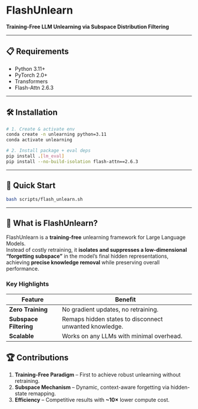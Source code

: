 # FlashUnlearn  
**Training-Free LLM Unlearning via Subspace Distribution Filtering**


---

## 📋 Requirements
- Python 3.11+
- PyTorch 2.0+
- Transformers
- Flash-Attn 2.6.3

---

## 🛠️ Installation
```bash
# 1. Create & activate env
conda create -n unlearning python=3.11
conda activate unlearning

# 2. Install package + eval deps
pip install .[lm_eval]
pip install --no-build-isolation flash-attn==2.6.3
```

---

## 🔧 Quick Start
```bash
bash scripts/flash_unlearn.sh
```

---

## 🎯 What is FlashUnlearn?

FlashUnlearn is a **training-free** unlearning framework for Large Language Models.  
Instead of costly retraining, it **isolates and suppresses a low-dimensional “forgetting subspace”** in the model’s final hidden representations, achieving **precise knowledge removal** while preserving overall performance.


### Key Highlights
| Feature | Benefit |
|---------|---------|
| **Zero Training** | No gradient updates, no retraining. |
| **Subspace Filtering** | Remaps hidden states to disconnect unwanted knowledge. |
| **Scalable** | Works on any LLMs with minimal overhead. |



## 🏆 Contributions
1. **Training-Free Paradigm** – First to achieve robust unlearning without retraining.  
2. **Subspace Mechanism** – Dynamic, context-aware forgetting via hidden-state remapping.  
3. **Efficiency** – Competitive results with **~10×** lower compute cost.

